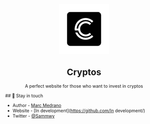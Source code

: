 <p align="center">
  <a href="http://dot.2lstudios.dev/" target="blank"><img src="https://raw.githubusercontent.com/elmarcz/Cryptos/main/Cryptos.png" width="160" alt="Dot Logo" /></a>
  <h1 align="center">Cryptos</h1>
</p>
<p align="center">A perfect website for those who want to invest in cryptos</p>
## 📙 Stay in touch

- Author - [Marc Medrano](https://twitter.com/MarcMedrano15)
- Website - [In development](https://github.com/In development/)
- Twitter - [@Sammwy](https://twitter.com/MarcMedrano15)
